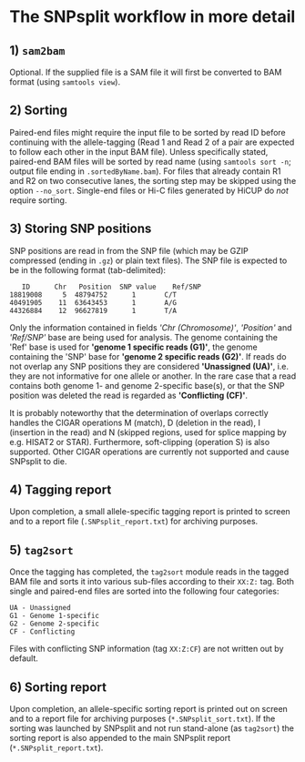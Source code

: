 # The SNPsplit workflow in more detail

## 1) `sam2bam`
Optional. If the supplied file is a SAM file it will first be converted to BAM format (using `samtools view`).

## 2) Sorting
Paired-end files might require the input file to be sorted by read ID before continuing with the allele-tagging (Read 1 and Read 2 of a pair are expected to follow each other in the input BAM file). Unless specifically stated, paired-end BAM files will be sorted by read name (using `samtools sort -n`; output file ending in `.sortedByName.bam`). For files that already contain R1 and R2 on two consecutive lanes, the sorting step may be skipped using the option `--no_sort`. Single-end files or Hi-C files generated by HiCUP do *not* require sorting.

## 3) Storing SNP positions
SNP positions are read in from the SNP file (which may be GZIP compressed (ending in `.gz`) or plain text files). The SNP file is expected to be in the following format (tab-delimited): 

```
   ID	   Chr   Position  SNP value	Ref/SNP
18819008	 5	48794752	  1	      C/T 
40491905	11	63643453	  1	      A/G 
44326884	12	96627819	  1	      T/A 
```

Only the information contained in fields *'Chr (Chromosome)'*, *'Position'* and *'Ref/SNP'* base are being used for analysis. The genome containing the 'Ref' base is used for **'genome 1 specific reads (G1)'**, the genome containing the 'SNP' base for **'genome 2 specific reads (G2)'**. If reads do not overlap any SNP positions they are considered **'Unassigned (UA)'**, i.e. they are not informative for one allele or another. In the rare case that a read contains both genome 1- and genome 2-specific base(s), or that the SNP position was deleted the read is regarded as **'Conflicting (CF)'**.

It is probably noteworthy that the determination of overlaps correctly handles the CIGAR operations M (match), D (deletion in the read), I (insertion in the read) and N (skipped regions, used for splice mapping by e.g. HISAT2 or STAR). Furthermore, soft-clipping (operation S) is also supported. Other CIGAR operations are currently not supported and cause SNPsplit to die.

## 4) Tagging report
Upon completion, a small allele-specific tagging report is printed to screen and to a report file (`.SNPsplit_report.txt`) for archiving purposes. 

## 5) `tag2sort`
Once the tagging has completed, the `tag2sort` module reads in the tagged BAM file and sorts it into various sub-files according to their `XX:Z:` tag. Both single and paired-end files are sorted into the following four categories:

```
UA - Unassigned
G1 - Genome 1-specific
G2 - Genome 2-specific
CF - Conflicting
```

Files with conflicting SNP information (tag `XX:Z:CF`) are not written out by default.

## 6) Sorting report
Upon completion, an allele-specific sorting report is printed out on screen and to a report file for archiving purposes (`*.SNPsplit_sort.txt`). If the sorting was launched by SNPsplit and not run stand-alone (as `tag2sort`) the sorting report is also appended to the main SNPsplit report (`*.SNPsplit_report.txt`).

